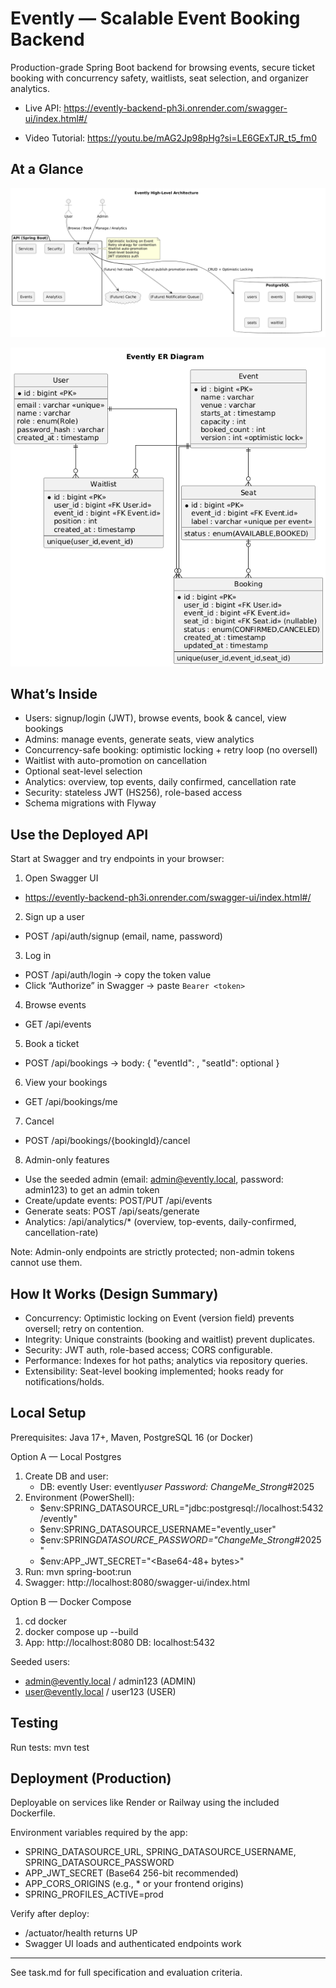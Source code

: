 # Evently — Scalable Event Booking Backend

Production-grade Spring Boot backend for browsing events, secure ticket booking with concurrency safety, waitlists, seat selection, and organizer analytics.

- Live API: https://evently-backend-ph3i.onrender.com/swagger-ui/index.html#/

- Video Tutorial: https://youtu.be/mAG2Jp98pHg?si=LE6GExTJR_t5_fm0
  
## At a Glance

![](./High_Level_architechture.png)

![](./ER.png)

## What’s Inside

- Users: signup/login (JWT), browse events, book & cancel, view bookings
- Admins: manage events, generate seats, view analytics
- Concurrency-safe booking: optimistic locking + retry loop (no oversell)
- Waitlist with auto-promotion on cancellation
- Optional seat-level selection
- Analytics: overview, top events, daily confirmed, cancellation rate
- Security: stateless JWT (HS256), role-based access
- Schema migrations with Flyway

## Use the Deployed API

Start at Swagger and try endpoints in your browser:

1. Open Swagger UI

- https://evently-backend-ph3i.onrender.com/swagger-ui/index.html#/

2. Sign up a user

- POST /api/auth/signup (email, name, password)

3. Log in

- POST /api/auth/login → copy the token value
- Click “Authorize” in Swagger → paste `Bearer <token>`

4. Browse events

- GET /api/events

5. Book a ticket

- POST /api/bookings → body: { "eventId": <id>, "seatId": optional }

6. View your bookings

- GET /api/bookings/me

7. Cancel

- POST /api/bookings/{bookingId}/cancel

8. Admin-only features

- Use the seeded admin (email: admin@evently.local, password: admin123) to get an admin token
- Create/update events: POST/PUT /api/events
- Generate seats: POST /api/seats/generate
- Analytics: /api/analytics/\* (overview, top-events, daily-confirmed, cancellation-rate)

Note: Admin-only endpoints are strictly protected; non-admin tokens cannot use them.

## How It Works (Design Summary)

- Concurrency: Optimistic locking on Event (version field) prevents oversell; retry on contention.
- Integrity: Unique constraints (booking and waitlist) prevent duplicates.
- Security: JWT auth, role-based access; CORS configurable.
- Performance: Indexes for hot paths; analytics via repository queries.
- Extensibility: Seat-level booking implemented; hooks ready for notifications/holds.

## Local Setup

Prerequisites: Java 17+, Maven, PostgreSQL 16 (or Docker)

Option A — Local Postgres

1. Create DB and user:
   - DB: evently User: evently*user Password: ChangeMe_Strong*#2025
2. Environment (PowerShell):
   - $env:SPRING_DATASOURCE_URL="jdbc:postgresql://localhost:5432/evently"
   - $env:SPRING_DATASOURCE_USERNAME="evently_user"
   - $env:SPRING*DATASOURCE_PASSWORD="ChangeMe_Strong*#2025"
   - $env:APP_JWT_SECRET="<Base64-48+ bytes>"
3. Run: mvn spring-boot:run
4. Swagger: http://localhost:8080/swagger-ui/index.html

Option B — Docker Compose

1. cd docker
2. docker compose up --build
3. App: http://localhost:8080 DB: localhost:5432

Seeded users:

- admin@evently.local / admin123 (ADMIN)
- user@evently.local / user123 (USER)

## Testing

Run tests: mvn test

## Deployment (Production)

Deployable on services like Render or Railway using the included Dockerfile.

Environment variables required by the app:

- SPRING_DATASOURCE_URL, SPRING_DATASOURCE_USERNAME, SPRING_DATASOURCE_PASSWORD
- APP_JWT_SECRET (Base64 256-bit recommended)
- APP_CORS_ORIGINS (e.g., \* or your frontend origins)
- SPRING_PROFILES_ACTIVE=prod

Verify after deploy:

- /actuator/health returns UP
- Swagger UI loads and authenticated endpoints work


---

See task.md for full specification and evaluation criteria.
